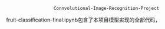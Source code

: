                       Connvolutional-Image-Recognition-Project
fruit-classification-final.ipynb包含了本项目模型实现的全部代码，
